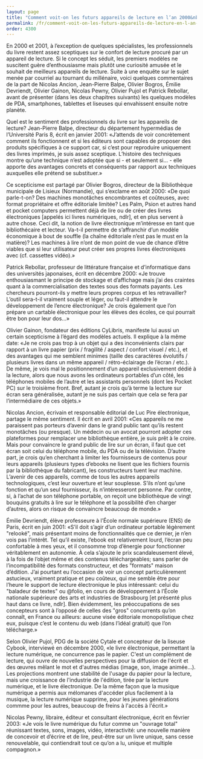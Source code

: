 ```yaml
---
layout: page
title: "Comment voit-on les futurs appareils de lecture en l’an 2000&nbsp;?"
permalink: /fr/comment-voit-on-les-futurs-appareils-de-lecture-en-l-an-2000/
order: 4300
---
```

<p>En 2000 et 2001, à l’exception de quelques spécialistes, les professionnels du livre restent assez sceptiques sur le confort de lecture procuré par un appareil de lecture. Si le concept les séduit, les premiers modèles ne suscitent guère d’enthousiasme mais plutôt une curiosité amusée et le souhait de meilleurs appareils de lecture. Suite à une enquête sur le sujet menée par courriel au tournant du millénaire, voici quelques commentaires de la part de Nicolas Ancion, Jean-Pierre Balpe, Olivier Bogros, Émilie Devriendt, Olivier Gainon, Nicolas Pewny, Olivier Pujol et Patrick Rebollar, avant de présenter (dans les deux chapitres suivants) les quelques modèles de PDA, smartphones, tablettes et liseuses qui envahissent ensuite notre planète.</p>

<p>Quel est le sentiment des professionnels du livre sur les appareils de lecture? Jean-Pierre Balpe, directeur du département hypermédias de l’Université Paris 8, écrit en janvier 2001: «J’attends de voir concrètement comment ils fonctionnent et si les éditeurs sont capables de proposer des produits spécifiques à ce support car, si c’est pour reproduire uniquement des livres imprimés, je suis assez sceptique. L’histoire des techniques montre qu’une technique n’est adoptée que si - et seulement si... - elle apporte des avantages concrets et conséquents par rapport aux techniques auxquelles elle prétend se substituer.»</p>

<p>Ce scepticisme est partagé par Olivier Bogros, directeur de la Bibliothèque municipale de Lisieux (Normandie), qui s’exclame en août 2000: «De quoi parle-t-on? Des machines monotâches encombrantes et coûteuses, avec format propriétaire et offre éditoriale limitée? Les Palm, Psion et autres hand et pocket computers permettent déjà de lire ou de créer des livres électroniques [appelés ici livres numériques, ndlr], et en plus servent à autre chose. Ceci dit, la notion de livre électronique m’intéresse en tant que bibliothécaire et lecteur. Va-t-il permettre de s’affranchir d’un modèle économique à bout de souffle (la chaîne éditoriale n’est pas le must en la matière)? Les machines à lire n’ont de mon point de vue de chance d’être viables que si leur utilisateur peut créer ses propres livres électroniques avec (cf. cassettes vidéo).»</p>

<p>Patrick Rebollar, professeur de littérature française et d’informatique dans des universités japonaises, écrit en décembre 2000: «Je trouve enthousiasmant le principe de stockage et d’affichage mais j’ai des craintes quant à la commercialisation des textes sous des formats payants. Les chercheurs pourront-ils y mettre leurs propres corpus et les retravailler? L’outil sera-t-il vraiment souple et léger, ou faut-il attendre le développement de l’encre électronique? Je crois également que l’on prépare un cartable électronique pour les élèves des écoles, ce qui pourrait être bon pour leur dos...»</p>

<p>Olivier Gainon, fondateur des éditions CyLibris, manifeste lui aussi un certain scepticisme à l’égard des modèles actuels. Il explique à la même date: «Je ne crois pas trop à un objet qui a des inconvénients clairs par rapport à un livre papier (prix / fragilité / aspect / confort visuel / etc.), et des avantages qui me semblent minimes (taille des caractères évolutifs / plusieurs livres dans un même appareil / rétro-éclairage de l’écran / etc.). De même, je vois mal le positionnement d’un appareil exclusivement dédié à la lecture, alors que nous avons les ordinateurs portables d’un côté, les téléphones mobiles de l’autre et les assistants personnels (dont les Pocket PC) sur le troisième front. Bref, autant je crois qu’à terme la lecture sur écran sera généralisée, autant je ne suis pas certain que cela se fera par l’intermédiaire de ces objets.»</p>

<p>Nicolas Ancion, écrivain et responsable éditorial de Luc Pire électronique, partage le même sentiment. Il écrit en avril 2001: «Ces appareils ne me paraissent pas porteurs d’avenir dans le grand public tant qu’ils restent monotâches (ou presque). Un médecin ou un avocat pourront adopter ces plateformes pour remplacer une bibliothèque entière, je suis prêt à le croire. Mais pour convaincre le grand public de lire sur un écran, il faut que cet écran soit celui du téléphone mobile, du PDA ou de la télévision. D’autre part, je crois qu’en cherchant à limiter les fournisseurs de contenus pour leurs appareils (plusieurs types d’ebooks ne lisent que les fichiers fournis par la bibliothèque du fabricant), les constructeurs tuent leur machine. L’avenir de ces appareils, comme de tous les autres appareils technologiques, c’est leur ouverture et leur souplesse. S’ils n’ont qu’une fonction et qu’un seul fournisseur, ils n’intéresseront personne. Par contre, si, à l’achat de son téléphone portable, on reçoit une bibliothèque de vingt bouquins gratuits à lire sur le téléphone et la possibilité d’en charger d’autres, alors on risque de convaincre beaucoup de monde.»</p>

<p>Émilie Devriendt, élève professeure à l’École normale supérieure (ENS) de Paris, écrit en juin 2001: «S’il doit s’agir d’un ordinateur portable légèrement "relooké", mais présentant moins de fonctionnalités que ce dernier, je n’en vois pas l’intérêt. Tel qu’il existe, l’ebook est relativement lourd, l’écran peu confortable à mes yeux, et il consomme trop d’énergie pour fonctionner véritablement en autonomie. À cela s’ajoute le prix scandaleusement élevé, à la fois de l’objet même et des contenus téléchargeables; sans parler de l’incompatibilité des formats constructeur, et des "formats" maison d’édition. J’ai pourtant eu l’occasion de voir un concept particulièrement astucieux, vraiment pratique et peu coûteux, qui me semble être pour l’heure le support de lecture électronique le plus intéressant: celui du "baladeur de textes" ou @folio, en cours de développement à l’École nationale supérieure des arts et industries de Strasbourg [et présenté plus haut dans ce livre, ndlr]. Bien évidemment, les préoccupations de ses concepteurs sont à l’opposé de celles des "gros" concurrents qu’on connaît, en France ou ailleurs: aucune visée éditoriale monopolistique chez eux, puisque c’est le contenu du web (dans l’idéal gratuit) que l’on télécharge.»</p>

<p>Selon Olivier Pujol, PDG de la société Cytale et concepteur de la liseuse Cybook, interviewé en décembre 2000, «le livre électronique, permettant la lecture numérique, ne concurrence pas le papier. C'est un complément de lecture, qui ouvre de nouvelles perspectives pour la diffusion de l'écrit et des œuvres mêlant le mot et d'autres médias (image, son, image animée...). Les projections montrent une stabilité de l'usage du papier pour la lecture, mais une croissance de l'industrie de l'édition, tirée par la lecture numérique, et le livre électronique. De la même façon que la musique numérique a permis aux mélomanes d'accéder plus facilement à la musique, la lecture numérique supprime, pour les jeunes générations commme pour les autres, beaucoup de freins à l'accès à l'écrit.»</p>

<p>Nicolas Pewny, libraire, éditeur et consultant électronique, écrit en février 2003: «Je vois le livre numérique du futur comme un "ouvrage total" réunissant textes, sons, images, vidéo, interactivité: une nouvelle manière de concevoir et d’écrire et de lire, peut-être sur un livre unique, sans cesse renouvelable, qui contiendrait tout ce qu’on a lu, unique et multiple compagnon.»</p>